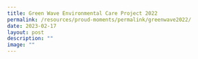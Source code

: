 ```yaml
---
title: Green Wave Environmental Care Project 2022
permalink: /resources/proud-moments/permalink/greenwave2022/
date: 2023-02-17
layout: post
description: ""
image: ""
---
```

